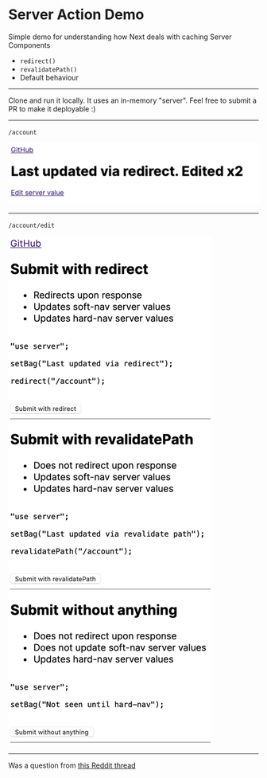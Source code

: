 # Server Action Demo

Simple demo for understanding how Next deals with caching Server Components

- `redirect()`
- `revalidatePath()`
- Default behaviour

---

Clone and run it locally. It uses an in-memory "server". Feel free to submit a PR to make it deployable :)

---
`/account`

![Screenshot of the /account page](account.png)

---
`/account/edit`

![Screenshot of the /account/edit page](account_edit.png)


---
Was a question from [this Reddit thread](https://www.reddit.com/r/nextjs/comments/16lnjaz/comment/k14u3h0/)
